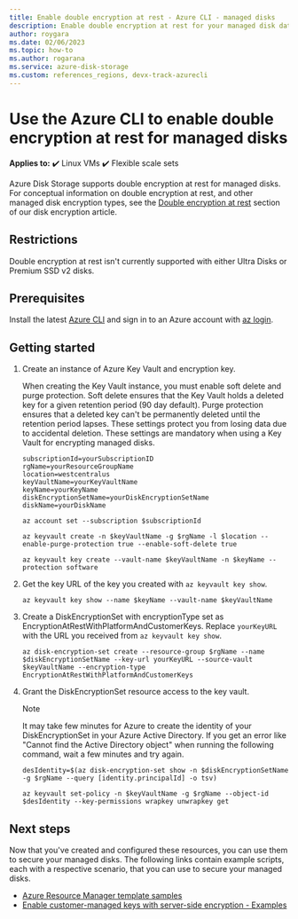 ```yaml
---
title: Enable double encryption at rest - Azure CLI - managed disks
description: Enable double encryption at rest for your managed disk data using the Azure CLI.
author: roygara
ms.date: 02/06/2023
ms.topic: how-to
ms.author: rogarana
ms.service: azure-disk-storage
ms.custom: references_regions, devx-track-azurecli
---
```


# Use the Azure CLI to enable double encryption at rest for managed disks

**Applies to:** :heavy_check_mark: Linux VMs :heavy_check_mark: Flexible scale sets 

Azure Disk Storage supports double encryption at rest for managed disks. For conceptual information on double encryption at rest, and other managed disk encryption types, see the [Double encryption at rest](../disk-encryption.md#double-encryption-at-rest) section of our disk encryption article.

## Restrictions

Double encryption at rest isn't currently supported with either Ultra Disks or Premium SSD v2 disks.

## Prerequisites

Install the latest [Azure CLI](/cli/azure/install-az-cli2) and sign in to an Azure account with [az login](/cli/azure/reference-index).

## Getting started

1. Create an instance of Azure Key Vault and encryption key.

    When creating the Key Vault instance, you must enable soft delete and purge protection. Soft delete ensures that the Key Vault holds a deleted key for a given retention period (90 day default). Purge protection ensures that a deleted key can't be permanently deleted until the retention period lapses. These settings protect you from losing data due to accidental deletion. These settings are mandatory when using a Key Vault for encrypting managed disks.

    
    ```azurecli
    subscriptionId=yourSubscriptionID
    rgName=yourResourceGroupName
    location=westcentralus
    keyVaultName=yourKeyVaultName
    keyName=yourKeyName
    diskEncryptionSetName=yourDiskEncryptionSetName
    diskName=yourDiskName

    az account set --subscription $subscriptionId

    az keyvault create -n $keyVaultName -g $rgName -l $location --enable-purge-protection true --enable-soft-delete true

    az keyvault key create --vault-name $keyVaultName -n $keyName --protection software
    ```

1. Get the key URL of the key you created with `az keyvault key show`.

    ```azurecli
    az keyvault key show --name $keyName --vault-name $keyVaultName
    ```

1.    Create a DiskEncryptionSet with encryptionType set as EncryptionAtRestWithPlatformAndCustomerKeys. Replace `yourKeyURL` with the URL you received from `az keyvault key show`. 
    
        ```azurecli
        az disk-encryption-set create --resource-group $rgName --name $diskEncryptionSetName --key-url yourKeyURL --source-vault $keyVaultName --encryption-type EncryptionAtRestWithPlatformAndCustomerKeys
        ```

1.    Grant the DiskEncryptionSet resource access to the key vault. 

        > [!NOTE]
        > It may take few minutes for Azure to create the identity of your DiskEncryptionSet in your Azure Active Directory. If you get an error like "Cannot find the Active Directory object" when running the following command, wait a few minutes and try again.

        ```azurecli
        desIdentity=$(az disk-encryption-set show -n $diskEncryptionSetName -g $rgName --query [identity.principalId] -o tsv)

        az keyvault set-policy -n $keyVaultName -g $rgName --object-id $desIdentity --key-permissions wrapkey unwrapkey get
        ```

## Next steps

Now that you've created and configured these resources, you can use them to secure your managed disks. The following links contain example scripts, each with a respective scenario, that you can use to secure your managed disks.

- [Azure Resource Manager template samples](https://github.com/Azure-Samples/managed-disks-powershell-getting-started/tree/master/DoubleEncryption)
- [Enable customer-managed keys with server-side encryption - Examples](disks-enable-customer-managed-keys-cli.md#examples)

